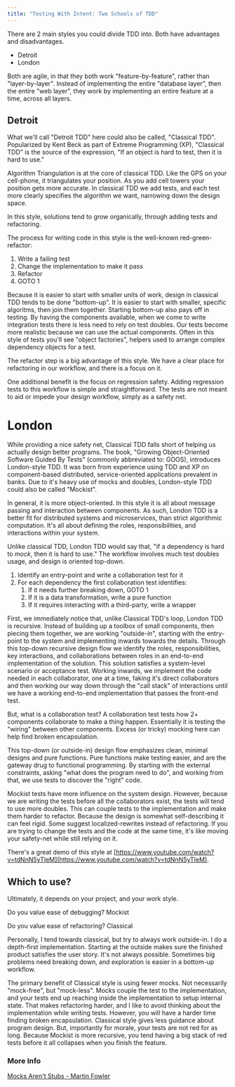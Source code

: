 ```yaml
---
title: "Testing With Intent: Two Schools of TDD"
---
```


There are 2 main styles you could divide TDD into. Both have advantages and
disadvantages.

- Detroit
- London

Both are agile, in that they both work "feature-by-feature", rather than
"layer-by-layer". Instead of implementing the entire "database layer", then the
entire "web layer", they work by implementing an entire feature at a time,
across all layers.

## Detroit

What we'll call "Detroit TDD" here could also be called, "Classical TDD".
Popularized by Kent Beck as part of Extreme Programming (XP), "Classical TDD" is
the source of the expression, "If an object is hard to test, then it is hard to
use."

Algorithm Triangulation is at the core of classical TDD. Like the GPS on your
cell-phone, it triangulates your position. As you add cell towers your position
gets more accurate. In classical TDD we add tests, and each test more clearly
specifies the algorithm we want, narrowing down the design space.

In this style, solutions tend to grow organically, through adding tests and
refactoring.

The process for writing code in this style is the well-known red-green-refactor:

1. Write a failing test
2. Change the implementation to make it pass
3. Refactor
4. GOTO 1

Because it is easier to start with smaller units of work, design in classical
TDD tends to be done "bottom-up". It is easier to start with smaller, specific
algoritms, then join them together. Starting bottom-up also pays off in testing.
By having the components available, when we come to write integration tests
there is less need to rely on test doubles. Our tests become more realistic
because we can use the actual components. Often in this style of tests you'll
see "object factories", helpers used to arrange complex dependency objects for a
test.

The refactor step is a big advantage of this style. We have a clear place for
refactoring in our workflow, and there is a focus on it.

One additional benefit is the focus on regression safety. Adding regression
tests to this workflow is simple and straightforward. The tests are not meant to
aid or impede your design workflow, simply as a safety net.

# London

While providing a nice safety net, Classical TDD falls short of helping us
actually design better programs. The book, "Growing Object-Oriented Software
Guided By Tests" (commonly abbreviated to: GOOS), introduces London-style TDD.
It was born from experience using TDD and XP on component-based distributed,
service-oriented applications prevalent in banks. Due to it's heavy use of mocks
and doubles, London-style TDD could also be called "Mockist".

In general, it is more object-oriented. In this style it is all about message
passing and interaction between components. As such, London TDD is a better fit
for distributed systems and microservices, than strict algorithmic computation.
It's all about defining the roles, responsibilities, and interactions within
your system.

Unlike classical TDD, London TDD would say that, "if a dependency is hard to
*mock*, then it is hard to use." The workflow involves much test doubles usage,
and design is oriented top-down.

1. Identify an entry-point and write a collaboration test for it
2. For each dependency the first collaboration test identifies:
    1. If it needs further breaking down, GOTO 1
    2. If it is a data transformation, write a pure function
    3. If it requires interacting with a third-party, write a wrapper

First, we immediately notice that, unlike Classical TDD's loop, London TDD is
recursive. Instead of building up a toolbox of small components, then piecing
them together, we are working "outside-in", starting with the entry-point to the
system and implementing inwards towards the details. Through this top-down
recursive design flow we identify the roles, responsibilities, key interactions,
and collaborations between roles in an end-to-end implementation of the
solution. This solution satisfies a system-level scenario or acceptance test.
Working inwards, we implement the code needed in each collaborator, one at a
time, faking it's direct collaborators and then working our way down through the
"call stack" of interactions until we have a working end-to-end implementation
that passes the front-end test.

But, what is a collaboration test? A collaboration test tests how 2+ components
collaborate to make a thing happen. Essentially it is testing the "wiring"
between other components. Excess (or tricky) mocking here can help find broken
encapsulation.

This top-down (or outside-in) design flow emphasizes clean, minimal designs and
pure functions. Pure functions make testing easier, and are the gateway drug to
functional programming. By starting with the external constraints, asking "what
does the program need to do", and working from that, we use tests to discover
the "right" code.

Mockist tests have more influence on the system design. However, because we are
writing the tests before all the collaborators exist, the tests will tend to use
more doubles. This can couple tests to the implementation and make them harder
to refactor. Because the design is somewhat self-describing it can feel rigid.
Some suggest localized-rewrites instead of refactoring. If you are trying to
change the tests and the code at the same time, it's like moving your safety-net
while still relying on it.

There's a great demo of this style at
[https://www.youtube.com/watch?v=tdNnN5yTIeM](https://www.youtube.com/watch?v=tdNnN5yTIeM).

## Which to use?

Ultimately, it depends on your project, and your work style.

Do you value ease of debugging? Mockist

Do you value ease of refactoring? Classical

Personally, I tend towards classical, but try to always work outside-in. I do a
depth-first implementation. Starting at the outside makes sure the finished
product satisfies the user story. It's not always possible. Sometimes big
problems need breaking down, and exploration is easier in a bottom-up workflow.

The primary benefit of Classical style is using fewer mocks. Not necessarily
"mock-free", but "mock-less". Mocks couple the test to the implementation, and
your tests end up reaching inside the implementation to setup internal state.
That makes refactoring harder, and I like to avoid thinking about the
implementation while writing tests. However, you will have a harder time finding
broken encapsulation. Classical style gives less guidance about program design.
But, importantly for morale, your tests are not red for as long. Because Mockist
is more recursive, you tend having a big stack of red tests before it all
collapses when you finish the feature.

### More Info

[Mocks Aren't Stubs - Martin Fowler](https://martinfowler.com/articles/mocksArentStubs.html)
